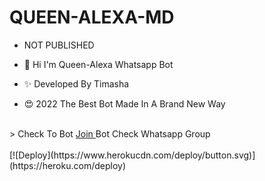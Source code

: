 # QUEEN-ALEXA-MD
- NOT PUBLISHED

- 👋 Hi I'm Queen-Alexa Whatsapp Bot
- ✨ Developed By Timasha
- 😍 2022 The Best Bot Made In A Brand New Way
<br>
> Check To Bot <a href="https://chat.whatsapp.com/Lstgiwvbqms8BQbZNnrrlY"> Join </a> Bot Check Whatsapp Group
<br>
<br>
[![Deploy](https://www.herokucdn.com/deploy/button.svg)](https://heroku.com/deploy)
